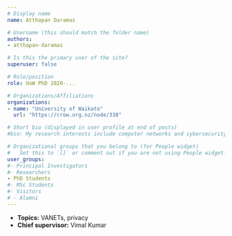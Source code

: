 ```yaml
---
# Display name
name: Atthapan Daramas 

# Username (this should match the folder name)
authors:
- atthapan-daramas

# Is this the primary user of the site?
superuser: false

# Role/position
role: UoW PhD 2020-...

# Organizations/Affiliations
organizations:
- name: "University of Waikato"
  url: "https://crow.org.nz/node/338"

# Short bio (displayed in user profile at end of posts)
#bio: My research interests include computer networks and cybersecurity.

# Organizational groups that you belong to (for People widget)
#   Set this to `[]` or comment out if you are not using People widget.
user_groups:
#- Principal Investigators
#- Researchers
- PhD Students
#- MSc Students
#- Visitors
# - Alumni
---
```

- **Topics:** VANETs, privacy
- **Chief supervisor:** Vimal Kumar
